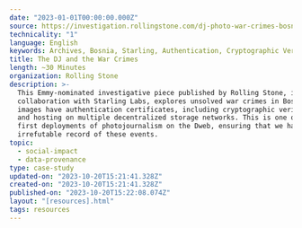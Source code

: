 ```yaml
---
date: "2023-01-01T00:00:00.000Z"
source: https://investigation.rollingstone.com/dj-photo-war-crimes-bosnia/
technicality: "1"
language: English
keywords: Archives, Bosnia, Starling, Authentication, Cryptographic Verification
title: The DJ and the War Crimes
length: ~30 Minutes
organization: Rolling Stone
description: >-
  This Emmy-nominated investigative piece published by Rolling Stone, in
  collaboration with Starling Labs, explores unsolved war crimes in Bosnia. The
  images have authentication certificates, including cryptographic verification
  and hosting on multiple decentralized storage networks. This is one of the
  first deployments of photojournalism on the Dweb, ensuring that we have an
  irrefutable record of these events.
topic:
  - social-impact
  - data-provenance
type: case-study
updated-on: "2023-10-20T15:21:41.328Z"
created-on: "2023-10-20T15:21:41.328Z"
published-on: "2023-10-20T15:22:08.074Z"
layout: "[resources].html"
tags: resources
---
```


